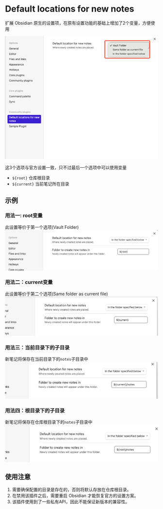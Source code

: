 # Default locations for new notes

扩展 Obsidian 原生的设置项，在原有设置功能的基础上增加了2个变量，方便使用

![可用的选项](assets/options.png)

这3个选项与官方设置一致，只不过最后一个选项中可以使用变量

- `${root}` 仓库根目录
- `${current}` 当前笔记所在目录

## 示例

### 用法一: root变量
此设置等价于第一个选项(Vault Folder)
![用法一](assets/usage-1.png)

### 用法二：current变量
此设置等价于第二个选项(Same folder as current file)
![用法二](assets/usage-2.png)

### 用法三：当前目录下的子目录
新笔记将保存在当前目录下的`notes`子目录中
![用法三](assets/usage-3.png)

### 用法四：根目录下的子目录
新笔记将保存在仓库根目录下的`notes`子目录中
![用法四](assets/usage-4.png)


## 使用注意

1. 需要确保配置的目录是存在的，否则将默认存放在仓库根目录。
2. 在禁用该插件之后，需要重启 Obsidian 才能恢复官方的设置方案。
3. 该插件使用到了一些私有API，因此不能保证新版本的兼容性。

